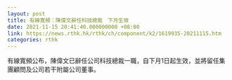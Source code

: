 ```yaml
---
layout: post
title: 有線寬頻：陳偉文辭任科技總裁　下月生效
date: 2021-11-15 20:41:40.000000000 +08:00
link: https://news.rthk.hk/rthk/ch/component/k2/1619935-20211115.htm
categories: rthk
---
```


有線寬頻公布，陳偉文已辭任公司科技總裁一職，自下月1日起生效，並將留任集團顧問及公司若干附屬公司董事。
